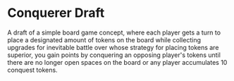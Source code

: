# Conquerer Draft

A draft of a simple board game concept, where each player gets a turn to place a designated amount of tokens on the board while collecting upgrades for inevitable battle over whose strategy for placing tokens are superior, you gain points by conquering an opposing player's tokens until there are no longer open spaces on the board or any player accumulates 10 conquest tokens.

